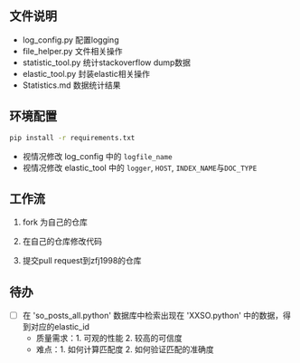 ## 文件说明
- log_config.py 配置logging
- file_helper.py 文件相关操作
- statistic_tool.py 统计stackoverflow dump数据
- elastic_tool.py 封装elastic相关操作
- Statistics.md 数据统计结果
## 环境配置
```bash
pip install -r requirements.txt
```
- 视情况修改 log_config 中的 `logfile_name` 
- 视情况修改 elastic_tool 中的 `logger`, `HOST`, `INDEX_NAME`与`DOC_TYPE`
## 工作流
1. fork 为自己的仓库

2. 在自己的仓库修改代码

3. 提交pull request到zfj1998的仓库

## 待办
- [ ] 在 'so_posts_all.python' 数据库中检索出现在 'XXSO.python' 中的数据，得到对应的elastic_id
  - 质量需求：1. 可观的性能 2. 较高的可信度
  - 难点：1. 如何计算匹配度 2. 如何验证匹配的准确度